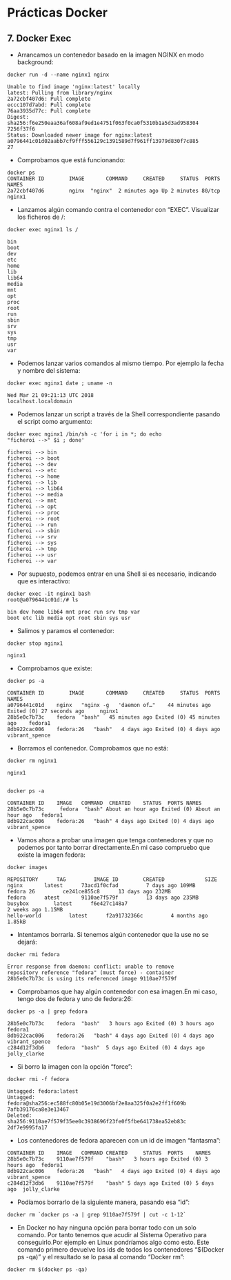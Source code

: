 # Prácticas Docker

## 7. Docker Exec

- Arrancamos un contenedor basado en la imagen NGINX en modo
  background:

```
docker run -d --name nginx1 nginx

Unable to find image 'nginx:latest' locally
latest: Pulling from library/nginx
2a72cbf407d6: Pull complete
eccc107d7abd: Pull complete
76aa3935d77c: Pull complete
Digest:
sha256:f6e250eaa36af608af9ed1e4751f063f0ca0f5310b1a5d3ad958304
7256f37f6
Status: Downloaded newer image for nginx:latest
a0796441c01d02aabb7cf9fff556129c1391589d7f961ff13979d830f7c885
27
```

- Comprobamos que está funcionando:

```
docker ps
CONTAINER ID        IMAGE       COMMAND     CREATED     STATUS  PORTS NAMES
2a72cbf407d6        nginx  "nginx"  2 minutes ago Up 2 minutes 80/tcp   nginx1
```

- Lanzamos algún comando contra el contenedor con “EXEC”. Visualizar
  los ficheros de /:

```
docker exec nginx1 ls /

bin
boot
dev
etc
home
lib
lib64
media
mnt
opt
proc
root
run
sbin
srv
sys
tmp
usr
var
```

- Podemos lanzar varios comandos al mismo tiempo. Por ejemplo la fecha y nombre del sistema:

```
docker exec nginx1 date ; uname -n

Wed Mar 21 09:21:13 UTC 2018
localhost.localdomain
```

- Podemos lanzar un script a través de la Shell correspondiente pasando el script como argumento:

```
docker exec nginx1 /bin/sh -c 'for i in *; do echo
"ficheroi -->" $i ; done'

ficheroi --> bin
ficheroi --> boot
ficheroi --> dev
ficheroi --> etc
ficheroi --> home
ficheroi --> lib
ficheroi --> lib64
ficheroi --> media
ficheroi --> mnt
ficheroi --> opt
ficheroi --> proc
ficheroi --> root
ficheroi --> run
ficheroi --> sbin
ficheroi --> srv
ficheroi --> sys
ficheroi --> tmp
ficheroi --> usr
ficheroi --> var
```

- Por supuesto, podemos entrar en una Shell si es necesario, indicando que es interactivo:

```
docker exec -it nginx1 bash
root@a0796441c01d:/# ls

bin dev home lib64 mnt proc run srv tmp var
boot etc lib media opt root sbin sys usr
```

- Salimos y paramos el contenedor:

```
docker stop nginx1

nginx1
```

- Comprobamos que existe:

```
docker ps -a

CONTAINER ID        IMAGE       COMMAND     CREATED     STATUS  PORTS NAMES
a0796441c01d    nginx   "nginx -g   'daemon of…"    44 minutes ago Exited (0) 27 seconds ago     nginx1
28b5e0c7b73c    fedora  "bash"   45 minutes ago Exited (0) 45 minutes ago    fedora1
8db922cac006    fedora:26   "bash"   4 days ago Exited (0) 4 days ago    vibrant_spence
```

- Borramos el contenedor. Comprobamos que no está:

```
docker rm nginx1

nginx1


docker ps -a

CONTAINER ID    IMAGE   COMMAND  CREATED    STATUS  PORTS NAMES
28b5e0c7b73c     fedora  "bash" About an hour ago Exited (0) About an hour ago   fedora1
8db922cac006    fedora:26   "bash" 4 days ago Exited (0) 4 days ago vibrant_spence
```

- Vamos ahora a probar una imagen que tenga contenedores y que no podemos por tanto borrar directamente.En mi caso compruebo que existe la imagen fedora:

```
docker images

REPOSITORY      TAG         IMAGE ID        CREATED             SIZE
nginx       latest      73acd1f0cfad         7 days ago 109MB        fedora 26         ce241ce855c8      13 days ago 232MB
fedora      atest       9110ae7f579f         13 days ago 235MB       busybox        latest      f6e427c148a7
2 weeks ago 1.15MB
hello-world         latest      f2a91732366c         4 months ago 1.85kB
```

- Intentamos borrarla. Si tenemos algún contenedor que la use no se dejará:

```
docker rmi fedora

Error response from daemon: conflict: unable to remove
repository reference "fedora" (must force) - container
28b5e0c7b73c is using its referenced image 9110ae7f579f
```

- Comprobamos que hay algún contenedor con esa imagen.En mi caso, tengo dos de fedora y uno de fedora:26:

```
docker ps -a | grep fedora

28b5e0c7b73c    fedora  "bash"   3 hours ago Exited (0) 3 hours ago  fedora1
8db922cac006    fedora:26   "bash" 4 days ago Exited (0) 4 days ago vibrant_spence
c284d12f3db6    fedora  "bash"  5 days ago Exited (0) 4 days ago     jolly_clarke
```

- Si borro la imagen con la opción “force”:

```
docker rmi -f fedora

Untagged: fedora:latest
Untagged:
fedora@sha256:ec588fc80b05e19d3006bf2e8aa325f0a2e2ff1f609b
7afb39176ca8e3e13467
Deleted:
sha256:9110ae7f579f35ee0c3938696f23fe0f5fbe641738ea52eb83c
2df7e9995fa17
```

- Los contenedores de fedora aparecen con un id de imagen “fantasma”:

```
CONTAINER ID    IMAGE   COMMAND CREATED     STATUS  PORTS    NAMES
28b5e0c7b73c    9110ae7f579f    "bash"   3 hours ago Exited (0) 3 hours ago  fedora1
8db922cac006    fedora:26   "bash"   4 days ago Exited (0) 4 days ago    vibrant_spence
c284d12f3db6    9110ae7f579f    "bash" 5 days ago Exited (0) 5 days ago  jolly_clarke
```

- Podíamos borrarlo de la siguiente manera, pasando esa “id”:

```
docker rm `docker ps -a | grep 9110ae7f579f | cut -c 1-12`
```

- En Docker no hay ninguna opción para borrar todo con un solo comando. Por tanto tenemos que acudir al Sistema Operativo para conseguirlo.Por ejemplo en Linux pondríamos algo como esto. Este comando primero devuelve los ids de todos los contenedores “$(Docker ps -qa)” y el resultado se lo pasa al comando “Docker rm”:

```
docker rm $(docker ps -qa)
```

